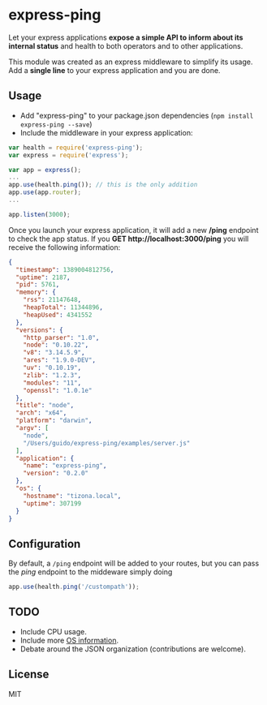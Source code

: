 express-ping
============

Let your express applications **expose a simple API to inform about its internal status** and health to both operators and to other applications.

This module was created as an express middleware to simplify its usage. Add a **single line** to your express application and you are done.

Usage
-----

* Add "express-ping" to your package.json dependencies (```npm install express-ping --save```)
* Include the middleware in your express application:

```javascript
var health = require('express-ping');
var express = require('express');

var app = express();
...
app.use(health.ping()); // this is the only addition
app.use(app.router);
...

app.listen(3000);
```


Once you launch your express application, it will add a new **/ping** endpoint to check the app status. If you **GET http://localhost:3000/ping** you will receive the following information:

```json
{
  "timestamp": 1389004812756,
  "uptime": 2187,
  "pid": 5761,
  "memory": {
    "rss": 21147648,
    "heapTotal": 11344896,
    "heapUsed": 4341552
  },
  "versions": {
    "http_parser": "1.0",
    "node": "0.10.22",
    "v8": "3.14.5.9",
    "ares": "1.9.0-DEV",
    "uv": "0.10.19",
    "zlib": "1.2.3",
    "modules": "11",
    "openssl": "1.0.1e"
  },
  "title": "node",
  "arch": "x64",
  "platform": "darwin",
  "argv": [
    "node",
    "/Users/guido/express-ping/examples/server.js"
  ],
  "application": {
    "name": "express-ping",
    "version": "0.2.0"
  },
  "os": {
	"hostname": "tizona.local",
	"uptime": 307199
  }
}
```
Configuration
-------------
By default, a `/ping` endpoint will be added to your routes, but you can pass the _ping_ endpoint to the middeware simply doing

```js
app.use(health.ping('/custompath'));
```


TODO
----

* Include CPU usage.
* Include more [OS information](http://nodejs.org/api/os.html).
* Debate around the JSON organization (contributions are welcome).

License
-------

MIT
